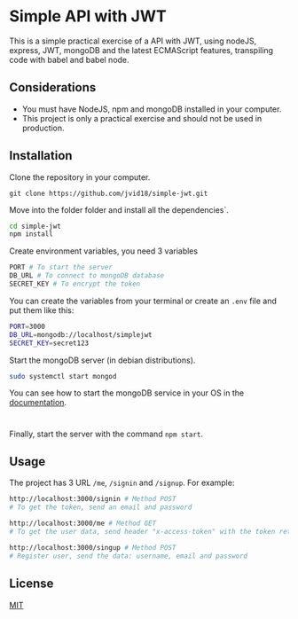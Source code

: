 # Simple API with JWT

This is a simple practical exercise of a API with JWT, using nodeJS, express, JWT, mongoDB and the latest ECMAScript features, transpiling code with babel and babel node.

## Considerations
* You must have NodeJS, npm and mongoDB installed in your computer.
* This project is only a practical exercise and should not be used in production.

## Installation

Clone the repository in your computer.
```git
git clone https://github.com/jvid18/simple-jwt.git
``` 
Move into the folder folder and install all the dependencies`.
```bash
cd simple-jwt
npm install
```
Create environment variables, you need 3 variables
```bash
PORT # To start the server
DB_URL # To connect to mongoDB database
SECRET_KEY # To encrypt the token
```

You can create the variables from your terminal or create an ``` .env ``` file and put them like this:

```bash
PORT=3000
DB_URL=mongodb://localhost/simplejwt
SECRET_KEY=secret123
```
Start the mongoDB server (in debian distributions).

```bash
sudo systemctl start mongod
```

You can see how to start the mongoDB service in your OS in the [documentation](https://docs.mongodb.com/manual/administration/install-community/).

#
Finally, start the server with the command ``` npm start ```.

## Usage
The project has 3 URL ``` /me ```, ``` /signin ``` and ``` /signup ```. For example:

``` bash
http://localhost:3000/signin # Method POST
# To get the token, send an email and password

http://localhost:3000/me # Method GET
# To get the user data, send header "x-access-token" with the token returned in the sing in.

http://localhost:3000/singup # Method POST
# Register user, send the data: username, email and password
```

## License
[MIT](https://choosealicense.com/licenses/mit/)
